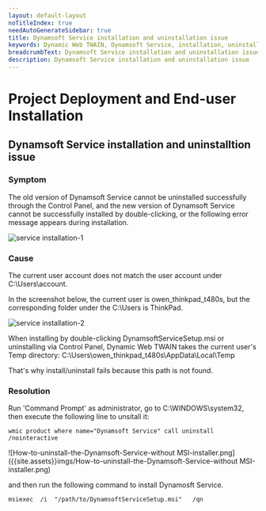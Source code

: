```yaml
---
layout: default-layout
noTitleIndex: true
needAutoGenerateSidebar: true
title: Dynamsoft Service installation and uninstallation issue
keywords: Dynamic Web TWAIN, Dynamsoft Service, installation, uninstallation
breadcrumbText: Dynamsoft Service installation and uninstallation issue
description: Dynamsoft Service installation and uninstallation issue
---
```


# Project Deployment and End-user Installation

## Dynamsoft Service installation and uninstalltion issue


### Symptom

The old version of Dynamsoft Service cannot be uninstalled successfully through the Control Panel, and the new version of Dynamsoft Service cannot be successfully installed by double-clicking, or the following error message appears during installation.

![service installation-1]({{site.assets}}imgs/service-installation-1.png)

### Cause

The current user account does not match the user account under C:\Users\account.

In the screenshot below, the current user is owen_thinkpad_t480s, but the corresponding folder under the C:\Users is ThinkPad.

![service installation-2]({{site.assets}}imgs/service-installation-2.png)

When installing by double-clicking DynamsoftServiceSetup.msi or uninstalling via Control Panel, Dynamic Web TWAIN takes the current user's Temp directory:
C:\Users\owen_thinkpad_t480s\AppData\Local\Temp

That's why install/uninstall fails because this path is not found.

### Resolution

Run 'Command Prompt' as administrator, go to C:\WINDOWS\system32, then execute the following line to unsitall it:

``` shell
wmic product where name="Dynamsoft Service" call uninstall /nointeractive
```

![How-to-uninstall-the-Dynamsoft-Service-without MSI-installer.png]({{site.assets}}imgs/How-to-uninstall-the-Dynamsoft-Service-without MSI-installer.png)

and then run the following command to install Dynamosft Service.

``` shell
msiexec  /i  "/path/to/DynamsoftServiceSetup.msi"   /qn
```
